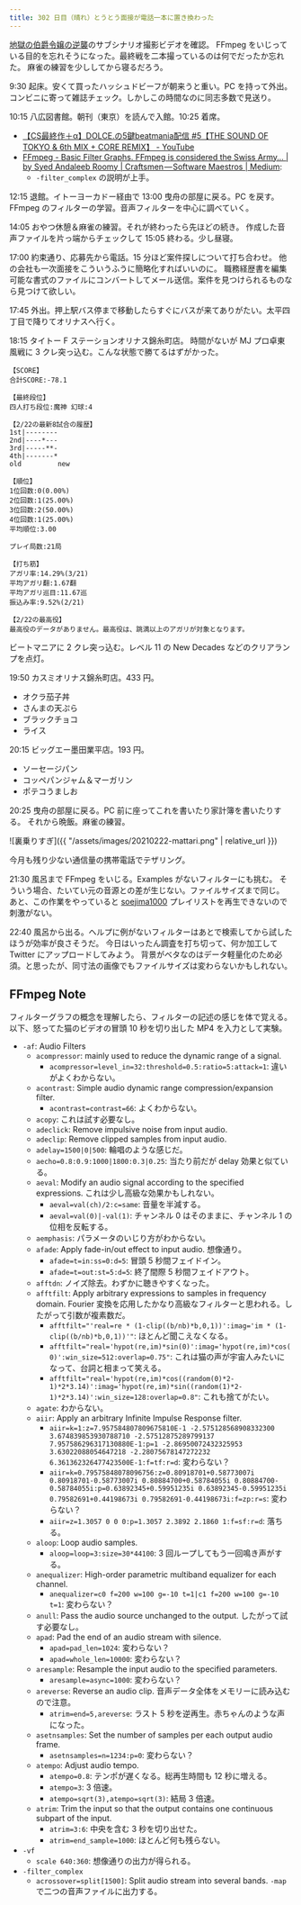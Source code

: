 ```yaml
---
title: 302 日目（晴れ）とうとう面接が電話一本に置き換わった
---
```


[地獄の伯爵令嬢の逆襲][bshf21a]のサブシナリオ撮影ビデオを確認。
FFmpeg をいじっている目的を忘れそうになった。最終戦を二本撮っているのは何でだったか忘れた。
麻雀の練習を少ししてから寝るだろう。

9:30 起床。安くて買ったハッシュドビーフが朝来うと重い。PC を持って外出。
コンビニに寄って雑誌チェック。しかしこの時間なのに同志多数で見送り。

10:15 八広図書館。朝刊（東京）を読んで入館。10:25 着席。

* [【CS最終作＋α】DOLCE.の5鍵beatmania配信 &num;5【THE SOUND OF TOKYO & 6th MIX + CORE REMIX】 - YouTube](https://www.youtube.com/watch?v=ShrAeac3JOw)
* [FFmpeg - Basic Filter Graphs. FFmpeg is considered the Swiss Army… &vert; by Syed Andaleeb Roomy &vert; Craftsmen — Software Maestros &vert; Medium](https://medium.com/craftsmenltd/ffmpeg-basic-filter-graphs-74f287dc104e):
  * `-filter_complex` の説明が上手。

12:15 退館。イトーヨーカドー経由で 13:00 曳舟の部屋に戻る。PC を戻す。
FFmpeg のフィルターの学習。音声フィルターを中心に調べていく。

14:05 おやつ休憩＆麻雀の練習。それが終わったら先ほどの続き。
作成した音声ファイルを片っ端からチェックして 15:05 終わる。少し昼寝。

17:00 約束通り、応募先から電話。15 分ほど案件探しについて打ち合わせ。
他の会社も一次面接をこういうふうに簡略化すればいいのに。
職務経歴書を編集可能な書式のファイルにコンバートしてメール送信。案件を見つけられるものなら見つけて欲しい。

17:45 外出。押上駅バス停まで移動したらすぐにバスが来てありがたい。太平四丁目で降りてオリナスへ行く。

18:15 タイトー F ステーションオリナス錦糸町店。
時間がないが MJ プロ卓東風戦に 3 クレ突っ込む。こんな状態で勝てるはずがかった。

```text
【SCORE】
合計SCORE:-78.1

【最終段位】
四人打ち段位:魔神 幻球:4

【2/22の最新8試合の履歴】
1st|--------
2nd|----*---
3rd|-----**-
4th|-------*
old         new

【順位】
1位回数:0(0.00%)
2位回数:1(25.00%)
3位回数:2(50.00%)
4位回数:1(25.00%)
平均順位:3.00

プレイ局数:21局

【打ち筋】
アガリ率:14.29%(3/21)
平均アガリ翻:1.67翻
平均アガリ巡目:11.67巡
振込み率:9.52%(2/21)

【2/22の最高役】
最高役のデータがありません。最高役は、跳満以上のアガリが対象となります。
```

ビートマニアに 2 クレ突っ込む。レベル 11 の New Decades などのクリアランプを点灯。

19:50 カスミオリナス錦糸町店。433 円。

* オクラ茄子丼
* さんまの天ぷら
* ブラックチョコ
* ライス

20:15 ビッグエー墨田業平店。193 円。

* ソーセージパン
* コッペパンジャム＆マーガリン
* ポテコうましお

20:25 曳舟の部屋に戻る。PC 前に座ってこれを書いたり家計簿を書いたりする。
それから晩飯。麻雀の練習。

![裏乗りすぎ]({{ "/assets/images/20210222-mattari.png" | relative_url }})

今月も残り少ない通信量の携帯電話でテザリング。

21:30 風呂まで FFmpeg をいじる。Examples がないフィルターにも挑む。
そういう場合、たいてい元の音源との差が生じない。ファイルサイズまで同じ。
あと、この作業をやっていると [soejima1000] プレイリストを再生できないので刺激がない。

22:40 風呂から出る。ヘルプに例がないフィルターはあとで検索してから試したほうが効率が良さそうだ。
今日はいったん調査を打ち切って、何か加工して Twitter にアップロードしてみよう。
背景がベタなのはデータ軽量化のため必須。と思ったが、同寸法の画像でもファイルサイズは変わらないかもしれない。

## FFmpeg Note

フィルターグラフの概念を理解したら、フィルターの記述の感じを体で覚える。
以下、怒ってた猫のビデオの冒頭 10 秒を切り出した MP4 を入力として実験。

* `-af`: Audio Filters
  * `acompressor`: mainly used to reduce the dynamic range of a signal.
    * `acompressor=level_in=32:threshold=0.5:ratio=5:attack=1`: 違いがよくわからない。
  * `acontrast`: Simple audio dynamic range compression/expansion filter.
    * `acontrast=contrast=66`: よくわからない。
  * `acopy`: これは試す必要なし。
  * `adeclick`: Remove impulsive noise from input audio.
  * `adeclip`: Remove clipped samples from input audio.
  * `adelay=1500|0|500`: 輪唱のような感じだ。
  * `aecho=0.8:0.9:1000|1800:0.3|0.25`: 当たり前だが delay 効果と似ている。
  * `aeval`: Modify an audio signal according to the specified expressions. これは少し高級な効果かもしれない。
    * `aeval=val(ch)/2:c=same`: 音量を半減する。
    * `aeval=val(0)|-val(1)`: チャンネル 0 はそのままに、チャンネル 1 の位相を反転する。
  * `aemphasis`: パラメータのいじり方がわからない。
  * `afade`: Apply fade-in/out effect to input audio. 想像通り。
    * `afade=t=in:ss=0:d=5`: 冒頭 5 秒間フェイドイン。
    * `afade=t=out:st=5:d=5`: 終了間際 5 秒間フェイドアウト。
  * `afftdn`: ノイズ除去。わずかに聴きやすくなった。
  * `afftfilt`: Apply arbitrary expressions to samples in frequency domain.
    Fourier 変換を応用したかなり高級なフィルターと思われる。したがって引数が複素数だ。
    * `afftfilt="'real=re * (1-clip((b/nb)*b,0,1))':imag='im * (1-clip((b/nb)*b,0,1))'"`: ほとんど聞こえなくなる。
    * `afftfilt="real='hypot(re,im)*sin(0)':imag='hypot(re,im)*cos(0)':win_size=512:overlap=0.75"`: これは猫の声が宇宙人みたいになって、台詞と相まって笑える。
    * `afftfilt="real='hypot(re,im)*cos((random(0)*2-1)*2*3.14)':imag='hypot(re,im)*sin((random(1)*2-1)*2*3.14)':win_size=128:overlap=0.8"`: これも捨てがたい。
  * `agate`: わからない。
  * `aiir`: Apply an arbitrary Infinite Impulse Response filter.
    * `aiir=k=1:z=7.957584807809675810E-1 -2.575128568908332300 3.674839853930788710 -2.57512875289799137 7.957586296317130880E-1:p=1 -2.86950072432325953 3.63022088054647218 -2.28075678147272232 6.361362326477423500E-1:f=tf:r=d`: 変わらない？
    * `aiir=k=0.79575848078096756:z=0.80918701+0.58773007i 0.80918701-0.58773007i 0.80884700+0.58784055i 0.80884700-0.58784055i:p=0.63892345+0.59951235i 0.63892345-0.59951235i 0.79582691+0.44198673i 0.79582691-0.44198673i:f=zp:r=s`: 変わらない？
    * `aiir=z=1.3057 0 0 0:p=1.3057 2.3892 2.1860 1:f=sf:r=d`: 落ちる。
  * `aloop`: Loop audio samples.
    * `aloop=loop=3:size=30*44100`: 3 回ループしてもう一回鳴き声がする。
  * `anequalizer`: High-order parametric multiband equalizer for each channel.
    * `anequalizer=c0 f=200 w=100 g=-10 t=1|c1 f=200 w=100 g=-10 t=1`: 変わらない？
  * `anull`: Pass the audio source unchanged to the output. したがって試す必要なし。
  * `apad`: Pad the end of an audio stream with silence.
    * `apad=pad_len=1024`: 変わらない？
    * `apad=whole_len=10000`: 変わらない？
  * `aresample`: Resample the input audio to the specified parameters.
    * `aresample=async=1000`: 変わらない？
  * `areverse`: Reverse an audio clip. 音声データ全体をメモリーに読み込むので注意。
    * `atrim=end=5,areverse`: ラスト 5 秒を逆再生。赤ちゃんのような声になった。
  * `asetnsamples`: Set the number of samples per each output audio frame.
    * `asetnsamples=n=1234:p=0`: 変わらない？
  * `atempo`: Adjust audio tempo.
    * `atempo=0.8`: テンポが遅くなる。総再生時間も 12 秒に増える。
    * `atempo=3`: 3 倍速。
    * `atempo=sqrt(3),atempo=sqrt(3)`: 結局 3 倍速。
  * `atrim`: Trim the input so that the output contains one continuous subpart of the input.
    * `atrim=3:6`: 中央を含む 3 秒を切り出せた。
    * `atrim=end_sample=1000`: ほとんど何も残らない。
* `-vf`
  * `scale 640:360`: 想像通りの出力が得られる。
* `-filter_complex`
  * `acrossover=split[1500]`: Split audio stream into several bands. `-map` で二つの音声ファイルに出力する。

[bshf21a]: https://www.freem.ne.jp/win/game/24805
[soejima1000]: https://www.youtube.com/user/soejima1000/videos
